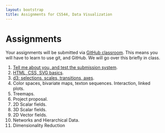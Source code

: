 ```yaml
---
layout: bootstrap
title: Assignments for CS544, Data Visualization
---
```


# Assignments

Your assignments will be submitted via
[GitHub classroom](https://classroom.github.com/classrooms/12379839-2017-fall-csc544). This
means you will have to learn to use git, and GitHub. We will go over
this briefly in class.

1.  [Tell me about you, and test the submission system](assignment_1/).
2.  [HTML, CSS, SVG basics](assignment_2/).
3.  [d3: selections, scales, transitions, axes](assignment_3/).
4.  Color spaces, bivariate maps, texton sequences. Interaction, linked plots.
5.  Treemaps.
6.  Project proposal.
7.  2D Scalar fields.
8.  3D Scalar fields.
9.  2D Vector fields.
10. Networks and Hierarchical Data.
11. Dimensionality Reduction

